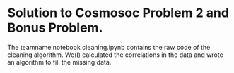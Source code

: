 # Solution to Cosmosoc Problem 2 and Bonus Problem.

The teamname notebook cleaning.ipynb contains the raw code of the cleaning algorithm. We(I) calculated the correlations in the data and wrote an algorithm to fill the missing data.
